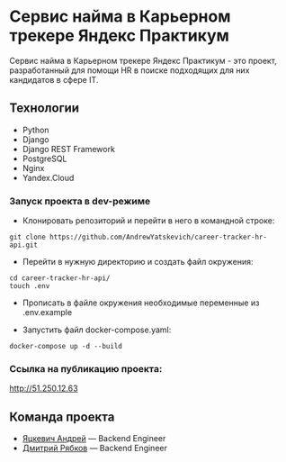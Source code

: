 # Сервис найма в Карьерном трекере Яндекс Практикум

Сервис найма в Карьерном трекере Яндекс Практикум - это проект, разработанный для помощи HR в поиске подходящих для них кандидатов в сфере IT.

## Технологии

- Python
- Django
- Django REST Framework
- PostgreSQL
- Nginx
- Yandex.Cloud

### Запуск проекта в dev-режиме

- Клонировать репозиторий и перейти в него в командной строке:

```
git clone https://github.com/AndrewYatskevich/career-tracker-hr-api.git
```

- Перейти в нужную директорию и создать файл окружения:

```
cd career-tracker-hr-api/
touch .env
```

- Прописать в файле окружения необходимые переменные из .env.example

- Запустить файл docker-compose.yaml:

```
docker-compose up -d --build
```

### Ссылка на публикацию проекта:

http://51.250.12.63

## Команда проекта

- [Яцкевич Андрей](https://github.com/AndrewYatskevich) — Backend Engineer
- [Дмитрий Рябков](https://github.com/dmitrii-r) — Backend Engineer

